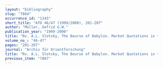 ```yaml
---
layout: "bibliography"
slug: "7864"
occurrence_id: "1243"
short_title: "AfO 46/47 (1999/2000), 201-207"
author: "Müller, Gefrid G.W."
publication_year: "1999-2000"
title: "Rv. A.L. Slotsky, The Bourse of Babylon. Market Quotations in the Astronomical Diaries of Babylonia (1997)"
volume_no_: "46-47"
pages: "201-207"
journal: "Archiv für Orientforschung"
title: "Rv. A.L. Slotsky, The Bourse of Babylon. Market Quotations in the Astronomical Diaries of Babylonia (1997)"
previous_item: "7867"
---
```

